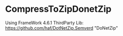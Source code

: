 # CompressToZipDonetZip
Using FrameWork 4.6.1
ThirdParty Lib: https://github.com/haf/DotNetZip.Semverd  "DoNetZip" 
